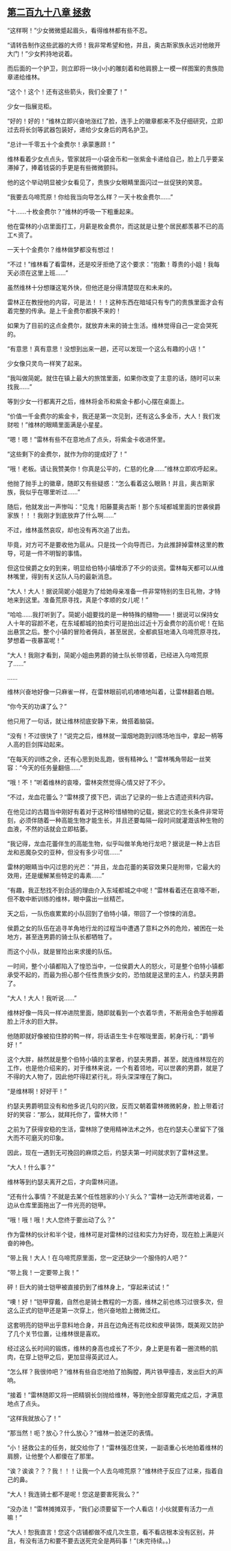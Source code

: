 ## [第二百九十八章 拯救](https://www.xxbiquge.com/11_11222/8859811.html)


  “这样啊！”少女微微蹙起眉头，看得维林都有些不忍。

  “请转告制作这些武器的大师！我非常希望和他，并且，奥古斯家族永远对他敞开大门！”少女矜持地说着。

  而后面的一个护卫，则立即将一块小小的雕刻着和他肩膀上一模一样图案的贵族勋章递给维林。

  “这个！这个！还有这些箭头，我们全要了！”

  少女一指展览柜。

  “好的！好的！”维林立即兴奋地涨红了脸，连手上的徽章都来不及仔细研究，立即过去将长剑等武器包装好，递给少女身后的两名护卫。

  “总计一千零五十个金费尔！承蒙惠顾！”

  维林看着少女点点头，管家就将一小袋金币和一张紫金卡递给自己，脸上几乎要呆滞掉了，捧着钱袋的手更是有些微微颤抖。

  他的这个举动明显被少女看见了，贵族少女眼睛里面闪过一丝促狭的笑意。

  “我要去乌啼荒原！你给我当向导怎么样？一天十枚金费尔……”

  “十……十枚金费尔？”维林的呼吸一下粗重起来。

  他在雷林的小店里面打工，月薪是枚金费尔，而这就是让整个居民都羡慕不已的高工↖资了。

  一天十个金费尔？维林做梦都没有想过！

  “不过！”维林看了看雷林，还是咬牙拒绝了这个要求：“抱歉！尊贵的小姐！我每天必须在这里上班……”

  虽然维林十分想赚这笔外快，但他还是分得清楚现在和未来的。

  雷林正在教授他的内容，可是法！！！这种东西在暗域只有专门的贵族里面才会有着完整的传承。是上千金费尔都换不来的！

  如果为了目前的这点金费尔，就放弃未来的骑士生活。维林觉得自己一定会哭死的。

  “有意思！真有意思！没想到出来一趟，还可以发现一个这么有趣的小店！”

  少女像只灵鸟一样笑了起来。

  “我叫做简妮。就住在镇上最大的旅馆里面，如果你改变了主意的话，随时可以来找我……”

  等到少女一行都离开之后，维林将金币和紫金卡都小心摆在桌面上。

  “价值一千金费尔的紫金卡，我还是第一次见到，还有这么多金币，大人！我们发财啦！”维林的眼睛里面满是小星星。

  “嗯！嗯！”雷林有些不在意地点了点头，将紫金卡收进怀里。

  “这些剩下的金费尔，就作为你的提成好了！”

  “哦！老板。请让我赞美你！你真是公平的，仁慈的化身……”维林立即欢呼起来。

  他抛了抛手上的徽章，随即又有些疑惑：“怎么看着这么眼熟！并且，奥古斯家族，我似乎在哪里听过……”

  随后，他就发出一声惨叫：“见鬼！阳藤蔓奥古斯！那个东域都城里面的世袭侯爵家族！！！我刚才到底放弃了什么啊……”

  不过，维林虽然哀叹，却也没有再次追了出去。

  毕竟，对方可不是要收他为扈从。只是找一个向导而已，为此推辞掉雷林这里的教导，可是一件不明智的事情。

  但这位侯爵之女的到来，明显给伯特小镇增添了不少的谈资。雷林每天都可以从维林嘴里，得到有关这队人马的最新消息。

  “大人！大人！据说简妮小姐是为了给她母亲准备一件非常特别的生日礼物，才特地来到这里。准备荒原寻找，真是个孝顺的女儿呢！”

  “哈哈……我打听到了。简妮小姐要找的是一种特殊的植物——！据说可以保持女人十年的容颜不老，在东域都城的拍卖行可是拍出过近十万金费尔的高价呢！在贴出悬赏之后。整个小镇的冒险者佣兵，甚至居民，全都疯狂地涌入乌啼荒原寻找，梦想着一夜暴富呢！”

  “大人！我刚才看到，简妮小姐由男爵的骑士队长带领着，已经进入乌啼荒原了……”

  ……

  维林兴奋地好像一只麻雀一样，在雷林眼前叽叽喳喳地叫着，让雷林翻着白眼。

  “你今天的功课了么？”

  他只用了一句话，就让维林彻底安静下来，耸搭着脑袋。

  “没有！不过很快了！”说完之后，维林就一溜烟地跑到训练场地当中，拿起一柄等人高的巨剑挥动起来。

  “在每天的训练之余，还有心思到处乱跑，很有精神么！”雷林嘴角带起一丝笑容：“今天的任务量翻倍……”

  “哦！不！”听着维林的哀嚎，雷林突然觉得心情又好了不少。

  “不过，龙血花蕾么？”雷林摸了摸下巴，调出了记录的一些上古遗迹资料内容。

  在他见过的古籍当中刚好有着对于这种珍惜植物的记载，据说它的生长条件非常苛刻，必须伴随着一种高能生物才能生长，并且还要每隔一段时间就灌溉该种生物的血液，不然的话就会立即枯萎。

  “我记得，龙血花蕾伴生的高能生物，似乎叫做羊角地行龙吧？据说是一种上古巨龙和恶魔杂交的亚种，但没有多少可信……”

  雷林的眼睛当中闪过思的光芒：“并且，龙血花蕾的美容效果只是附带，它最大的效用，还是缓解某些特定的毒素……”

  “有趣，我正愁找不到合适的理由介入东域都城之中呢！”雷林看着还在哀嚎不断，但不敢中断训练的维林，眼中露出一丝精芒。

  天之后，一队伤痕累累的小队回到了伯特小镇，带回了一个惊悚的消息。

  侯爵之女的队伍在追寻羊角地行龙的过程当中遭遇了意料之外的危险，被困在一处地方，甚至连男爵的骑士队长都牺牲了。

  而这个小队，就是冒险出来求援的队伍。

  一时间，整个小镇都陷入了惶恐当中，一位侯爵大人的怒火，可是整个伯特小镇都承受不起的，而最为担心那个任性贵族少女的，恐怕就是这里的主人，约瑟夫男爵了。

  “大人！大人！我听说……”

  维林好像一阵风一样冲进院里面，随即就看到一个衣着华贵，不断用金色手帕擦着脸上汗水的巨大胖。

  他随即就好像被掐住脖的鸭一样，将话语生生卡在喉咙里面，躬身行礼：“爵爷好！”

  这个大胖，赫然就是整个伯特小镇的主掌者，约瑟夫男爵，甚至，就连维林现在的工作，也是他介绍来的，对于维林来说，一个有着领地，可以世袭的男爵，就是了不得的大人物了，因此他吓得赶紧行礼，将头深深埋在了胸口。

  “是维林啊！好好干！”

  约瑟夫男爵明显没有和他多说几句的兴致，反而又朝着雷林微微躬身，脸上带着讨好的笑容：“那么，就拜托你了，雷林大师！”

  之前为了获得安稳的生活，雷林除了使用精神法术之外，也在约瑟夫心里留下了强大而不可磨灭的印象。

  因此，现在一遇到无可挽回的麻烦之后，约瑟夫第一时间就求到了雷林这里。

  “大人！什么事？”

  维林等到约瑟夫离开之后，才向雷林问道。

  “还有什么事情？不就是去某个任性翘家的小丫头么？”雷林一边无所谓地说着，一边从仓库里面拖出了一件光亮的铠甲。

  “哦！哦！哦！大人您终于要出动了么？”

  作为雷林的伙计和半个徒，维林可是对雷林的过往和实力为好奇，现在脸上满是兴奋的神色。

  “带上我！大人！在乌啼荒原里面，您一定还缺少一个服侍的人吧？”

  “带上我！一定要带上我！”

  砰！巨大的骑士铠甲被直接扔到了维林身上，“穿起来试试！”

  “噢！好！”铠甲穿戴，自然也是骑士教程的一方面，维林之前也练习过很多次，但这么正式的铠甲还是第一次穿上，他兴奋地脸上微微泛红。

  这套明亮的铠甲出乎意料地合身，并且在边角还有花纹和皮甲装饰，既美观又防护了几个关节位置，让维林很是喜欢。

  经过这么长时间的锻炼，维林的身高也成长了不少，身上更是有着一圈流畅的肌肉，在穿上铠甲之后，更加显得英武过人。

  “怎么样？我很帅吧？”维林有些自恋地拍了拍胸膛，两片铁甲撞击，发出巨大的声响。

  “接着！”雷林随即又将一把精钢长剑抛给维林，等到他全部穿戴完成之后，才满意地点了点头。

  “这样我就放心了！”

  “那当然！呃？放心？什么放心？”维林一脸迷茫的表情。

  “小！拯救公主的任务，就交给你了！”雷林强忍住笑，一副语重心长地拍着维林的肩膀，让他整个人都傻在了那里。

  “诶？诶诶？？？我！！！让我一个人去乌啼荒原？”维林终于反应了过来，指着自己的鼻。

  “大人！我连骑士都不是呢！您这是要害死我么？”

  “没办法！”雷林摊摊双手，“我们必须要留下一个人看店！小伙就要有活力一点嘛！”

  “大人！恕我直言！您这个店铺都做不成几次生意，看不看店根本没有区别，并且，有没有活力和要不要去送死完全是两码事！”(未完待续。。)
